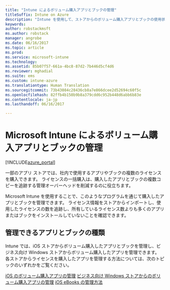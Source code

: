 ```yaml
---
title: "Intune によるボリューム購入アプリとブックの管理"
titleSuffix: Intune on Azure
description: "Intune を使用して、ストアからのボリューム購入アプリとブックの使用状況を管理および監視する方法について説明します。&quot;"
keywords: 
author: robstackmsft
ms.author: robstack
manager: angrobe
ms.date: 06/16/2017
ms.topic: article
ms.prod: 
ms.service: microsoft-intune
ms.technology: 
ms.assetid: 85b07f57-661a-4bc8-87d2-7b446d5cf4d6
ms.reviewer: mghadial
ms.suite: ems
ms.custom: intune-azure
ms.translationtype: Human Translation
ms.sourcegitcommit: 73b43084c28436cb8a7e866dcee2d52694c60f5c
ms.openlocfilehash: 82ffb4b150b9b8a379cdd6c952b448d6abb6b83e
ms.contentlocale: ja-jp
ms.lasthandoff: 06/16/2017

---
```


# <a name="manage-volume-purchased-apps-and-books-with-microsoft-intune"></a>Microsoft Intune によるボリューム購入アプリとブックの管理

[!INCLUDE[azure_portal](./includes/azure_portal.md)]

一部のアプリ ストアでは、社内で使用するアプリやブックの複数のライセンスを購入できます。 ライセンスの一括購入は、購入したアプリとブックの複数コピーを追跡する管理オーバーヘッドを削減するのに役立ちます。

Microsoft Intune を使用することで、このようなプログラムを通じて購入したアプリとブックを管理できます。 ライセンス情報をストアからインポートし、使用したライセンスの数を追跡し、所有しているライセンス数よりも多くのアプリまたはブックをインストールしていないことを確認できます。

## <a name="which-types-of-apps-and-books-can-you-manage"></a>管理できるアプリとブックの種類

Intune では、iOS ストアからボリューム購入したアプリとブックを管理し、ビジネス向け Windows ストアからボリューム購入したアプリを管理できます。 各ストアからライセンスを購入したアプリを管理する方法については、次のトピックのいずれかをご覧ください。

[iOS のボリューム購入アプリの管理](vpp-apps-ios.md)
[ビジネス向け Windows ストアからのボリューム購入アプリの管理](windows-store-for-business.md)
[iOS eBooks の管理方法](vpp-ebooks-ios.md)

